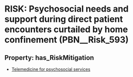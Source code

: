 # RISK: __Psychosocial needs and support during direct patient encounters curtailed by home confinement__ (PBN__Risk_593)

## Property: has_RiskMitigation

* [Telemedicine for psychosocial services](PBN__RiskMitigation_830)

